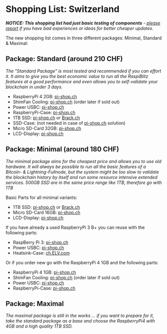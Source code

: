 # Shopping List: Switzerland

*__NOTICE: This shopping list had just basic testing of components__ - [please report](https://github.com/rootzoll/raspiblitz/issues/691) if you have bad experiences or ideas for better cheaper updates.*

The new shopping list comes in three different packages: Minimal, Standard & Maximal:

## Package: Standard (around 210 CHF)

*The "Standard Package" is most tested and recommended if you can effort it. It aims to give you the best economic value to run all the RaspiBlitz features at a good performance and even allows you to self-validate your blockchain in under 3 days.* 

* RaspberryPi 4 2GB: [pi-shop.ch](https://www.pi-shop.ch/raspberry-pi-4-model-b-2gb)
* ShimFan Cooling: [pi-shop.ch](https://www.pi-shop.ch/fan-shim-for-raspberry-pi) (order later if sold out)
* Power USBC: [pi-shop.ch](https://www.pi-shop.ch/raspberry-pi-15w-power-supply-eu-schwarz)
* RaspberryPi-Case: [pi-shop.ch](https://www.pi-shop.ch/rainbow-pibow-coupe-4-raspberry-pi-4-only)
* 1TB SSD: [pi-shop.ch](https://www.pi-shop.ch/seagate-expansion-portable-2-5-1tb) or [Brack.ch](https://www.brack.ch/toshiba-externe-festplatte-canvio-basics-1-tb-813514)
* SSD-Case: (not needed in case of [pi-shop.ch](https://www.pi-shop.ch/seagate-expansion-portable-2-5-1tb) solution)
* Micro SD-Card 32GB: [pi-shop.ch](https://www.pi-shop.ch/32gb-microsd-karte-class10-noobs-fuer-raspberry-pi-bereits-installiert)
* LCD-Display: [pi-shop.ch](https://www.pi-shop.ch/3-5inch-rpi-lcd-b-ic-test-board)

## Package: Minimal (around 180 CHF)

*The minimal package aims for the cheapest price and allows you to use old hardware. It will always be possible to run all the basic features of a Bitcoin- & Lightning-Fullnode, but the system might be too slow to validate the blockchain history by itself and run some resource intensive extended services. 500GB SSD are in the same price range like 1TB, therefore go with 1TB*

Basic Parts for all minimal variants:
* 1TB SSD: [pi-shop.ch](https://www.pi-shop.ch/seagate-expansion-portable-2-5-1tb) or [Brack.ch](https://www.brack.ch/toshiba-externe-festplatte-canvio-basics-1-tb-813514)
* Micro SD-Card 16GB: [pi-shop.ch](https://www.pi-shop.ch/16-gb-microsd-karte-class10-noobs-fuer-raspberry-pi-bereits-installiert)
* LCD-Display: [pi-shop.ch](https://www.pi-shop.ch/3-5inch-rpi-lcd-b-ic-test-board)

If you have already a used RaspberryPi 3 B+ you can reuse with the following parts:
* RaspBerry Pi 3: [pi-shop.ch](https://www.pi-shop.ch/raspberry-pi-3-model-b)
* Power USBC: [pi-shop.ch](https://www.pi-shop.ch/raspberry-pi-15w-power-supply-eu-schwarz)
* Heatsink-Case: [ch.ELV.com](https://ch.elv.com/joy-it-armor-gehaeuse-block-fuer-raspberry-pi-3-schutz-und-kuehlung-zugleich-250877?fs=2011683704) 

Or if you order new go with the RaspberryPi 4 1GB and the following parts:
* RaspberryPi 4 1GB: [pi-shop.ch](https://www.pi-shop.ch/raspberry-pi-4-model-b-1gb)
* ShimFan Cooling: [pi-shop.ch](https://www.pi-shop.ch/fan-shim-for-raspberry-pi) (order later if sold out)
* Power USBC: [pi-shop.ch](https://www.pi-shop.ch/raspberry-pi-15w-power-supply-eu-schwarz)
* RaspberryPi-Case: [pi-shop.ch](https://www.pi-shop.ch/rainbow-pibow-coupe-4-raspberry-pi-4-only)

## Package: Maximal

*The maximal package is still in the works ... if you want to prepare for it, take the standard package as a base and choose the RaspberryPi4 with 4GB and a high quality 1TB SSD.*